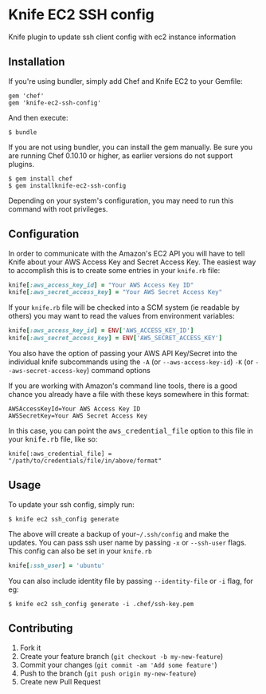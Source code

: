 # Knife EC2 SSH config

Knife plugin to update ssh client config with ec2 instance information

## Installation

If you're using bundler, simply add Chef and Knife EC2 to your Gemfile:

```
gem 'chef'
gem 'knife-ec2-ssh-config'
```

And then execute:

```
$ bundle
```

If you are not using bundler, you can install the gem manually. Be sure you are running Chef 0.10.10 or higher, as earlier versions do not support plugins.

```
$ gem install chef
$ gem installknife-ec2-ssh-config
```

Depending on your system's configuration, you may need to run this command with root privileges.

## Configuration

In order to communicate with the Amazon's EC2 API you will have to tell Knife about your AWS Access Key and Secret Access Key. The easiest way to accomplish this is to create some entries in your `knife.rb` file:

```ruby
knife[:aws_access_key_id] = "Your AWS Access Key ID"
knife[:aws_secret_access_key] = "Your AWS Secret Access Key"
```

If your `knife.rb` file will be checked into a SCM system (ie readable by others) you may want to read the values from environment variables:

```ruby
knife[:aws_access_key_id] = ENV['AWS_ACCESS_KEY_ID']
knife[:aws_secret_access_key] = ENV['AWS_SECRET_ACCESS_KEY']
```

You also have the option of passing your AWS API Key/Secret into the individual knife subcommands using the `-A` (or `--aws-access-key-id`) `-K` (or `--aws-secret-access-key`) command options

If you are working with Amazon's command line tools, there is a good chance you already have a file with these keys somewhere in this format:

    AWSAccessKeyId=Your AWS Access Key ID
    AWSSecretKey=Your AWS Secret Access Key

In this case, you can point the <tt>aws_credential_file</tt> option to this file in your <tt>knife.rb</tt> file, like so:
```
knife[:aws_credential_file] = "/path/to/credentials/file/in/above/format"
```

## Usage

To update your ssh config, simply run:

```
$ knife ec2 ssh_config generate
```

The above will create a backup of your```~/.ssh/config``` and make the updates.  You can pass ssh user name by passing `-x` or `--ssh-user` flags. This config can also be set in your `knife.rb`

```ruby
knife[:ssh_user] = 'ubuntu'
```

You can also include identity file by passing `--identity-file` or `-i` flag, for eg:

```
$ knife ec2 ssh_config generate -i .chef/ssh-key.pem
```

## Contributing

1. Fork it
2. Create your feature branch (`git checkout -b my-new-feature`)
3. Commit your changes (`git commit -am 'Add some feature'`)
4. Push to the branch (`git push origin my-new-feature`)
5. Create new Pull Request
